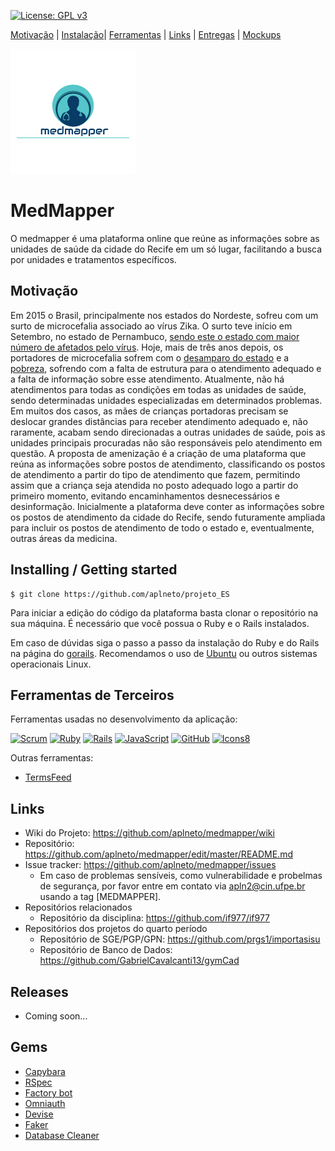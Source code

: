 [![License: GPL v3](https://img.shields.io/badge/License-GPLv3-blue.svg)](https://www.gnu.org/licenses/gpl-3.0)


 
[Motivação](#motivação) | [Instalação](#installing--getting-started)| 
[Ferramentas](#ferramentas-de-terceiros) | [Links](#links) | [Entregas](/docs/iterations.md) | [Mockups](/docs/mockups.md)

![Logo da plataforma](docs/idv/logotmp200x200.png "Logo do Projeto")

# MedMapper

O medmapper é uma plataforma online que reúne as informações sobre as
unidades de saúde da cidade do Recife em um só lugar, facilitando a busca
por unidades e tratamentos específicos.

## Motivação

Em 2015 o Brasil, principalmente nos estados do Nordeste, sofreu com um surto
de microcefalia associado ao vírus Zika. O surto teve início em Setembro, no
estado de Pernambuco, [sendo este o estado com maior número de afetados
pelo vírus](https://pt.wikipedia.org/wiki/Surto_de_microcefalia_no_Brasil).
Hoje, mais de três anos depois, os portadores de microcefalia sofrem com o
[desamparo do estado](
https://noticias.r7.com/saude/zika-diminui-mas-so-13-das-criancas-tem-assistencia-completa-17082018)
e a [pobreza](https://exame.abril.com.br/brasil/maioria-dos-bebes-com-microcefalia-sao-de-familias-pobres/),
sofrendo com a falta de estrutura para o atendimento adequado e a falta de
informação sobre esse atendimento. Atualmente, não há atendimentos para
todas as condições em todas as unidades de saúde, sendo determinadas unidades
especializadas em determinados problemas. Em muitos dos casos, as mães de
crianças portadoras precisam se deslocar grandes distâncias para receber
atendimento adequado e, não raramente, acabam sendo direcionadas a outras
unidades de saúde, pois as unidades principais procuradas não são
responsáveis pelo atendimento em questão.
A proposta de amenização é a criação de uma plataforma que reúna as informações
sobre postos de atendimento, classificando os postos de atendimento a partir do
tipo de atendimento que fazem, permitindo assim que a criança seja atendida no
posto adequado logo a partir do primeiro momento, evitando encaminhamentos
desnecessários e desinformação.
Inicialmente a plataforma deve conter as informações sobre os postos de atendimento
da cidade do Recife, sendo futuramente ampliada para incluir os postos de
atendimento de todo o estado e, eventualmente, outras áreas da medicina.


## Installing / Getting started

```shell
$ git clone https://github.com/aplneto/projeto_ES
```

Para iniciar a edição do código da plataforma basta clonar o repositório na
sua máquina. É necessário que você possua o Ruby e o Rails instalados.

Em caso de dúvidas siga o passo a passo da instalação do Ruby e do Rails
na página do [gorails](https://gorails.com/).
Recomendamos o uso de [Ubuntu](https://gorails.com/setup/ubuntu/16.04) ou
outros sistemas operacionais Linux.

## Ferramentas de Terceiros
<!--- Nessa sessão os ícones devem ser de tamanho 48px -->

Ferramentas usadas no desenvolvimento da aplicação:

[![Scrum](https://github.com/aplneto/medmapper/blob/master/docs/idv/scrum.png)](
https://www.scrumalliance.org/ "Scrum")
[![Ruby](https://img.icons8.com/color/48/000000/ruby-programming-language.png)](
https://www.ruby-lang.org/pt/ "Ruby")
[![Rails](https://github.com/aplneto/medmapper/blob/master/docs/idv/rails.png)](
https://rubyonrails.org/ "Ruby on Rails")
[![JavaScript](https://img.icons8.com/color/48/000000/javascript.png)](
https://www.javascript.com/ "JavaScript")
[![GitHub](https://img.icons8.com/metro/48/000000/github.png)](
https://github.com/ "GitHub")
[![Icons8](https://img.icons8.com/color/48/000000/icons8-logo.png)](
https://icons8.com.br/icons "icons8")

Outras ferramentas:
- [TermsFeed](https://www.termsfeed.com/)


## Links

- Wiki do Projeto: https://github.com/aplneto/medmapper/wiki
- Repositório: https://github.com/aplneto/medmapper/edit/master/README.md
- Issue tracker: https://github.com/aplneto/medmapper/issues
  - Em caso de problemas sensíveis, como vulnerabilidade e probelmas de
  segurança, por favor entre em contato via apln2@cin.ufpe.br usando a tag
  [MEDMAPPER].
- Repositórios relacionados
  - Repositório da disciplina: https://github.com/if977/if977
- Repositórios dos projetos do quarto período
  - Repositório de SGE/PGP/GPN: https://github.com/prgs1/importasisu
  - Repositório de Banco de Dados: https://github.com/GabrielCavalcanti13/gymCad


## Releases

- Coming soon...

## Gems

- [Capybara](https://github.com/teamcapybara/capybara)
- [RSpec](https://github.com/rspec/rspec-rails)
- [Factory bot](https://github.com/thoughtbot/factory_bot)
- [Omniauth](https://github.com/omniauth/omniauth)
- [Devise](https://github.com/plataformatec/devise)
- [Faker](https://github.com/stympy/faker)
- [Database Cleaner](https://github.com/DatabaseCleaner/database_cleaner)

